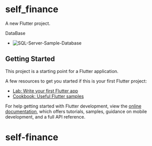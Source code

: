 # self_finance

A new Flutter project.

DataBase 
- ![SQL-Server-Sample-Database](https://github.com/dumbun/self-finance/assets/113350510/2171b97f-131b-43e1-81fe-205a4edc061c)


## Getting Started

This project is a starting point for a Flutter application.

A few resources to get you started if this is your first Flutter project:

- [Lab: Write your first Flutter app](https://docs.flutter.dev/get-started/codelab)
- [Cookbook: Useful Flutter samples](https://docs.flutter.dev/cookbook)

For help getting started with Flutter development, view the
[online documentation](https://docs.flutter.dev/), which offers tutorials,
samples, guidance on mobile development, and a full API reference.
# self-finance
